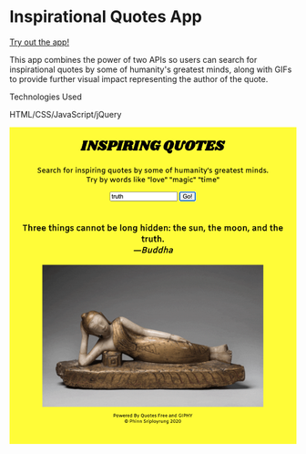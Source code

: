 # Inspirational Quotes App

[Try out the app!](https://sriphinn.github.io/inspirational-quotes/)

This app combines the power of two APIs so users can search for inspirational quotes by some of humanity's greatest minds, along with GIFs to provide further visual impact representing the author of the quote.

Technologies Used

HTML/CSS/JavaScript/jQuery

![Sample quote and GIF result](quotes-sample.png)
